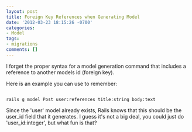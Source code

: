 ```yaml
---
layout: post
title: Foreign Key References when Generating Model
date: '2012-03-23 18:15:26 -0700'
categories:
- Model
tags:
- migrations
comments: []
---
```

I forget the proper syntax for a model generation command that includes a reference to another models id (foreign key).

Here is an example you can use to remember:

``` shell

rails g model Post user:references title:string body:text

```

Since the 'user' model already exists, Rails knows that this should be the user_id field that it generates. I guess it's not a big deal, you could just do 'user_id:integer', but what fun is that?

